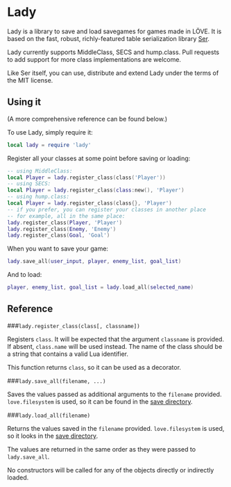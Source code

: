 Lady
====

Lady is a library to save and load savegames for games made in LÖVE. It is
based on the fast, robust, richly-featured table serialization library
[Ser](https://github.com/gvx/Ser).

Lady currently supports MiddleClass, SECS and hump.class. Pull requests to add
support for more class implementations are welcome.

Like Ser itself, you can use, distribute and extend Lady under the terms of the
MIT license.

Using it
--------

(A more comprehensive reference can be found below.)

To use Lady, simply require it:

```lua
local lady = require 'lady'
```

Register all your classes at some point before saving or loading:

```lua
-- using MiddleClass:
local Player = lady.register_class(class('Player'))
-- using SECS:
local Player = lady.register_class(class:new(), 'Player')
-- using hump.class:
local Player = lady.register_class(class{}, 'Player')
-- if you prefer, you can register your classes in another place
-- for example, all in the same place:
lady.register_class(Player, 'Player')
lady.register_class(Enemy, 'Enemy')
lady.register_class(Goal, 'Goal')
```

When you want to save your game:

```lua
lady.save_all(user_input, player, enemy_list, goal_list)
```

And to load:

```lua
player, enemy_list, goal_list = lady.load_all(selected_name)
```

Reference
---------

###`lady.register_class(class[, classname])`

Registers `class`. It will be expected that the argument `classname` is
provided. If absent, `class.name` will be used instead. The name of the class
should be a string that contains a valid Lua identifier.

This function returns `class`, so it can be used as a decorator.

###`lady.save_all(filename, ...)`

Saves the values passed as additional arguments to the `filename` provided.
`love.filesystem` is used, so it can be found in the
[save directory](http://love2d.org/wiki/love.filesystem).

###`lady.load_all(filename)`

Returns the values saved in the `filename` provided. `love.filesystem` is used,
so it looks in the [save directory](http://love2d.org/wiki/love.filesystem).

The values are returned in the same order as they were passed to
`lady.save_all`.

No constructors will be called for any of the objects directly or indirectly
loaded.
